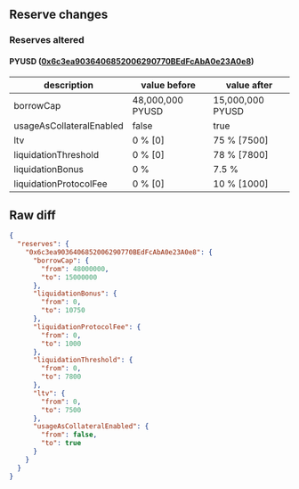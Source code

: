 ## Reserve changes

### Reserves altered

#### PYUSD ([0x6c3ea9036406852006290770BEdFcAbA0e23A0e8](https://etherscan.io/address/0x6c3ea9036406852006290770BEdFcAbA0e23A0e8))

| description | value before | value after |
| --- | --- | --- |
| borrowCap | 48,000,000 PYUSD | 15,000,000 PYUSD |
| usageAsCollateralEnabled | false | true |
| ltv | 0 % [0] | 75 % [7500] |
| liquidationThreshold | 0 % [0] | 78 % [7800] |
| liquidationBonus | 0 % | 7.5 % |
| liquidationProtocolFee | 0 % [0] | 10 % [1000] |


## Raw diff

```json
{
  "reserves": {
    "0x6c3ea9036406852006290770BEdFcAbA0e23A0e8": {
      "borrowCap": {
        "from": 48000000,
        "to": 15000000
      },
      "liquidationBonus": {
        "from": 0,
        "to": 10750
      },
      "liquidationProtocolFee": {
        "from": 0,
        "to": 1000
      },
      "liquidationThreshold": {
        "from": 0,
        "to": 7800
      },
      "ltv": {
        "from": 0,
        "to": 7500
      },
      "usageAsCollateralEnabled": {
        "from": false,
        "to": true
      }
    }
  }
}
```
